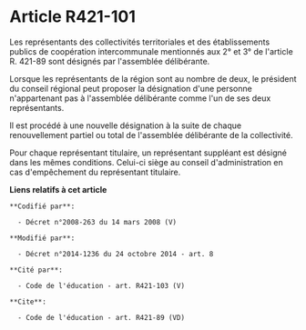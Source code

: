 # Article R421-101

Les représentants des collectivités territoriales et des établissements publics de coopération intercommunale mentionnés aux
2° et 3° de l'article R. 421-89 sont désignés par l'assemblée délibérante. 

Lorsque les représentants de la région sont au nombre de deux, le président du conseil régional peut proposer la désignation
d'une personne n'appartenant pas à l'assemblée délibérante comme l'un de ses deux représentants. 

Il est procédé à une nouvelle désignation à la suite de chaque renouvellement partiel ou total de l'assemblée délibérante de
la collectivité. 

Pour chaque représentant titulaire, un représentant suppléant est désigné dans les mêmes conditions. Celui-ci siège au
conseil d'administration en cas d'empêchement du représentant titulaire.

**Liens relatifs à cet article**

	**Codifié par**:

	  - Décret n°2008-263 du 14 mars 2008 (V)

	**Modifié par**:

	  - Décret n°2014-1236 du 24 octobre 2014 - art. 8

	**Cité par**:

	  - Code de l'éducation - art. R421-103 (V)

	**Cite**:

	  - Code de l'éducation - art. R421-89 (VD)
